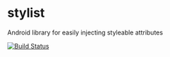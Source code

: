 # stylist
Android library for easily injecting styleable attributes

[![Build Status](https://travis-ci.org/Levelmoney/stylist.svg?branch=master)](https://travis-ci.org/Levelmoney/stylist)
